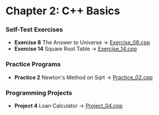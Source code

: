 # Chapter 2: C++ Basics

### Self-Test Exercises
- **Exercise 8** The Answer to Universe → [Exercise_08.cpp](Exercise_08.cpp)
- **Exercise 14** Square Root Table → [Exercise_14.cpp](Exercise_14.cpp)

### Practice Programs
- **Practice 2** Newton's Method on Sqrt → [Practice_02.cpp](Practice_02.cpp)

### Programming Projects
- **Project 4** Loan Calculator → [Project_04.cpp](Project_04.cpp)
